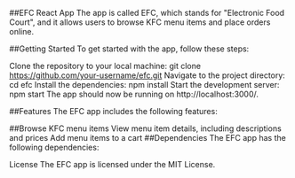 ##EFC React App
The app is called EFC, which stands for "Electronic Food Court", and it allows users to browse KFC menu items and place orders online.

##Getting Started
To get started with the app, follow these steps:

Clone the repository to your local machine: git clone https://github.com/your-username/efc.git
Navigate to the project directory: cd efc
Install the dependencies: npm install
Start the development server: npm start
The app should now be running on http://localhost:3000/.

##Features
The EFC app includes the following features:

##Browse KFC menu items
View menu item details, including descriptions and prices
Add menu items to a cart
##Dependencies
The EFC app has the following dependencies:

License
The EFC app is licensed under the MIT License.
